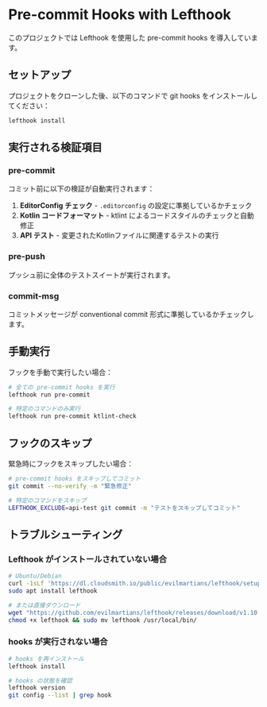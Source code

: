 # Pre-commit Hooks with Lefthook

このプロジェクトでは Lefthook を使用した pre-commit hooks を導入しています。

## セットアップ

プロジェクトをクローンした後、以下のコマンドで git hooks をインストールしてください：

```bash
lefthook install
```

## 実行される検証項目

### pre-commit

コミット前に以下の検証が自動実行されます：

1. **EditorConfig チェック** - `.editorconfig` の設定に準拠しているかチェック
2. **Kotlin コードフォーマット** - ktlint によるコードスタイルのチェックと自動修正
3. **API テスト** - 変更されたKotlinファイルに関連するテストの実行

### pre-push

プッシュ前に全体のテストスイートが実行されます。

### commit-msg

コミットメッセージが conventional commit 形式に準拠しているかチェックします。

## 手動実行

フックを手動で実行したい場合：

```bash
# 全ての pre-commit hooks を実行
lefthook run pre-commit

# 特定のコマンドのみ実行
lefthook run pre-commit ktlint-check
```

## フックのスキップ

緊急時にフックをスキップしたい場合：

```bash
# pre-commit hooks をスキップしてコミット
git commit --no-verify -m "緊急修正"

# 特定のコマンドをスキップ
LEFTHOOK_EXCLUDE=api-test git commit -m "テストをスキップしてコミット"
```

## トラブルシューティング

### Lefthook がインストールされていない場合

```bash
# Ubuntu/Debian
curl -1sLf 'https://dl.cloudsmith.io/public/evilmartians/lefthook/setup.deb.sh' | sudo -E bash
sudo apt install lefthook

# または直接ダウンロード
wget "https://github.com/evilmartians/lefthook/releases/download/v1.10.0/lefthook_1.10.0_Linux_x86_64" -O lefthook
chmod +x lefthook && sudo mv lefthook /usr/local/bin/
```

### hooks が実行されない場合

```bash
# hooks を再インストール
lefthook install

# hooks の状態を確認
lefthook version
git config --list | grep hook
```
